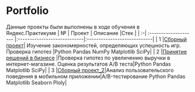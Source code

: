 # Portfolio

Данные проекты были выполнены в ходе обучения в Яндекс.Практикуме
| № | Проект                 | Описание                    |Стек                         |
| :-| :--------------------  |:----------------------------|:----------------------------|
| 1 |[Сборный проект](https://github.com/ekaterina-tkachenko/Yandex_Projects/blob/main/Prefab%20project/prefab%20project_Tkachenko.ipynb)| Изучение закономерностей, определяющих успешность игр. Проверка гипотез  |Python Pandas NumPy Matplotlib SciPy|
| 2 |[Принятие решений в бизнесе](https://github.com/ekaterina-tkachenko/Yandex_Projects/blob/main/Evaluation%20of%20A:B%20test%20results/evaluation%20of%20A:B%20test%20results_Tkachenko.ipynb) |Проверка гипотез по увеличению выручки в интернет-магазине. Оценка результатов A/B теста|Python Pandas Matplotlib SciPy|
| 3 |[Сборный проект_2](https://github.com/ekaterina-tkachenko/Yandex_Projects/blob/main/Prefab%20project_2/prefab%20project_2_Tkachenko.ipynb)|Анализ пользовательского поведения в мобильном приложении|A/B-тестирование Python Pandas Matplotlib Seaborn Ploly|
